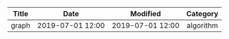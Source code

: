 | Title                | Date             | Modified         | Category          |
|:--------------------:|:----------------:|:----------------:|:-----------------:|
| graph            | 2019-07-01 12:00 | 2019-07-01 12:00 | algorithm         |
